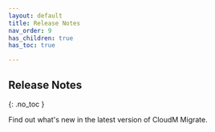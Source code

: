```yaml
---
layout: default
title: Release Notes
nav_order: 9
has_children: true
has_toc: true

---
```


## Release Notes
{: .no_toc }

Find out what's new in the latest version of CloudM Migrate. 
